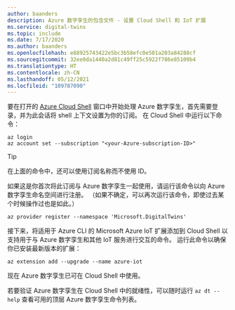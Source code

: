 ```yaml
---
author: baanders
description: Azure 数字孪生的包含文件 - 设置 Cloud Shell 和 IoT 扩展
ms.service: digital-twins
ms.topic: include
ms.date: 7/17/2020
ms.author: baanders
ms.openlocfilehash: e88925743422e5bc3b58efc0e501a203a84288cf
ms.sourcegitcommit: 32ee8da1440a2d81c49ff25c5922f786e85109b4
ms.translationtype: HT
ms.contentlocale: zh-CN
ms.lasthandoff: 05/12/2021
ms.locfileid: "109787090"
---
```

要在打开的 [Azure Cloud Shell](https://shell.azure.com) 窗口中开始处理 Azure 数字孪生，首先需要登录，并为此会话将 shell 上下文设置为你的订阅。 在 Cloud Shell 中运行以下命令：

```azurecli-interactive
az login
az account set --subscription "<your-Azure-subscription-ID>"
```
> [!TIP]
> 在上面的命令中，还可以使用订阅名称而不使用 ID。 

如果这是你首次将此订阅与 Azure 数字孪生一起使用，请运行该命令以向 Azure 数字孪生命名空间进行注册。 （如果不确定，可以再次运行该命令，即使过去某个时候操作过也是如此。）

```azurecli-interactive
az provider register --namespace 'Microsoft.DigitalTwins'
```

接下来，将适用于 Azure CLI 的 Microsoft Azure IoT 扩展添加到 Cloud Shell 以支持用于与 Azure 数字孪生和其他 IoT 服务进行交互的命令。 运行此命令以确保你已安装最新版本的扩展：

```azurecli-interactive
az extension add --upgrade --name azure-iot
```

现在 Azure 数字孪生已可在 Cloud Shell 中使用。

若要验证 Azure 数字孪生在 Cloud Shell 中的就绪性，可以随时运行 `az dt --help` 查看可用的顶层 Azure 数字孪生命令列表。